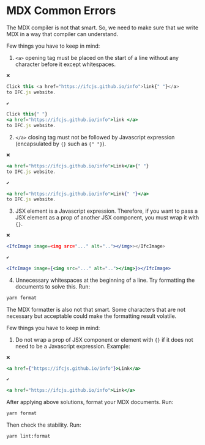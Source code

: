 # MDX Common Errors

The MDX compiler is not that smart. So, we need to make sure that we write MDX in a way that compiler can understand.

Few things you have to keep in mind:

1.  `<a>` opening tag must be placed on the start of a line without any character before it except whitespaces.

```jsx
❌

Click this <a href="https://ifcjs.github.io/info">link{" "}</a>
to IFC.js website.

✔

Click this{" "}
<a href="https://ifcjs.github.io/info">link </a>
to IFC.js website.
```

2.  `</a>` closing tag must not be followed by Javascript expression (encapsulated by `{}` such as `{" "}`).

```jsx
❌

<a href="https://ifcjs.github.io/info">Link</a>{" "}
to IFC.js website.

✔

<a href="https://ifcjs.github.io/info">Link{" "}</a>
to IFC.js website.
```

3.  JSX element is a Javascript expression. Therefore, if you want to pass a JSX element as a prop of another JSX component, you must wrap it with `{}`.

```jsx
❌

<IfcImage image=<img src="..." alt=".."></img>></IfcImage>

✔

<IfcImage image={<img src="..." alt=".."></img>}></IfcImage>
```

4.  Unnecessary whitespaces at the beginning of a line. Try formatting the documents to solve this. Run:

```bash
yarn format
```

The MDX formatter is also not that smart. Some characters that are not necessary but acceptable could make the formatting result volatile.

Few things you have to keep in mind:

1.  Do not wrap a prop of JSX component or element with `{}` if it does not need to be a Javascript expression. Example:

```jsx
❌

<a href={"https://ifcjs.github.io/info"}>Link</a>

✔

<a href="https://ifcjs.github.io/info">Link</a>
```

After applying above solutions, format your MDX documents. Run:

```bash
yarn format
```

Then check the stability. Run:

```bash
yarn lint:format
```
